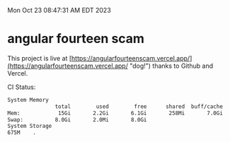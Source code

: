 Mon Oct 23 08:47:31 AM EDT 2023

# angular fourteen scam


This project is live at [https://angularfourteenscam.vercel.app/](https://angularfourteenscam.vercel.app/ "dog!") thanks to Github and Vercel.

CI Status: 

```bash
System Memory
               total        used        free      shared  buff/cache   available
Mem:            15Gi       2.2Gi       6.1Gi       258Mi       7.0Gi        12Gi
Swap:          8.0Gi       2.0Mi       8.0Gi
System Storage
675M	.
```
```bash
